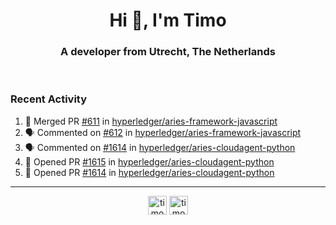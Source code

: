 <h1 align="center">Hi 👋, I'm Timo</h1>
<h3 align="center">A developer from Utrecht, The Netherlands</h3>
<br/>
<!-- https://github.com/rahuldkjain/github-profile-readme-generator --!>

<!--  <p align="left"><img src="https://github-readme-stats.vercel.app/api?username=timoglastra&show_icons=true&count_private=true&" alt="timoglastra" /></p> --!>

<!--
Github language stats
<p align="left"><img src="https://github-readme-stats.vercel.app/api/top-langs/?username=timoglastra&layout=compact" alt="timoglastra" /><p>
-->

<!-- Codestats language stats -->
<!-- <p align="left"><img src="https://codestats-readme.vercel.app/api/top-langs/?username=timoglastra&layout=compact&language_count=12" alt="timoglastra" /><p>    --!>
  
<h3>Recent Activity</h3>

<!--START_SECTION:activity-->
1. 🎉 Merged PR [#611](https://github.com/hyperledger/aries-framework-javascript/pull/611) in [hyperledger/aries-framework-javascript](https://github.com/hyperledger/aries-framework-javascript)
2. 🗣 Commented on [#612](https://github.com/hyperledger/aries-framework-javascript/issues/612) in [hyperledger/aries-framework-javascript](https://github.com/hyperledger/aries-framework-javascript)
3. 🗣 Commented on [#1614](https://github.com/hyperledger/aries-cloudagent-python/issues/1614) in [hyperledger/aries-cloudagent-python](https://github.com/hyperledger/aries-cloudagent-python)
4. 💪 Opened PR [#1615](https://github.com/hyperledger/aries-cloudagent-python/pull/1615) in [hyperledger/aries-cloudagent-python](https://github.com/hyperledger/aries-cloudagent-python)
5. 💪 Opened PR [#1614](https://github.com/hyperledger/aries-cloudagent-python/pull/1614) in [hyperledger/aries-cloudagent-python](https://github.com/hyperledger/aries-cloudagent-python)
<!--END_SECTION:activity-->

---

<p align="center">
<a href="https://twitter.com/timoglastra" target="blank"><img align="center" src="https://cdn.jsdelivr.net/npm/simple-icons@3.0.1/icons/twitter.svg" alt="timoglastra" height="30" width="30" /></a>
<a href="https://linkedin.com/in/timoglastra" target="blank"><img align="center" src="https://cdn.jsdelivr.net/npm/simple-icons@3.0.1/icons/linkedin.svg" alt="timoglastra" height="30" width="30" /></a>
</p>



